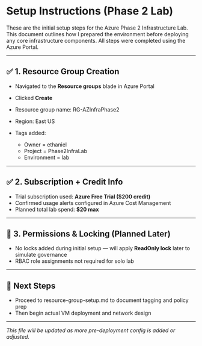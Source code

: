 # Setup Instructions (Phase 2 Lab)

These are the initial setup steps for the Azure Phase 2 Infrastructure Lab. This document outlines how I prepared the 
environment before deploying any core infrastructure components. All steps were completed using the Azure Portal.

---

## ✅ 1. Resource Group Creation

* Navigated to the **Resource groups** blade in Azure Portal
* Clicked **Create**
* Resource group name: RG-AZInfraPhase2
* Region: East US
* Tags added:

  * Owner = ethaniel
  * Project = Phase2InfraLab
  * Environment = lab

---

## ✅ 2. Subscription + Credit Info

* Trial subscription used: **Azure Free Trial (\$200 credit)**
* Confirmed usage alerts configured in Azure Cost Management
* Planned total lab spend: **\$20 max**

---

## 🔐 3. Permissions & Locking (Planned Later)

* No locks added during initial setup — will apply **ReadOnly lock** later to simulate governance
* RBAC role assignments not required for solo lab

---

## 📁 Next Steps

* Proceed to resource-group-setup.md to document tagging and policy prep
* Then begin actual VM deployment and network design

---

*This file will be updated as more pre-deployment config is added or adjusted.*
